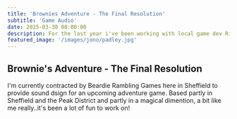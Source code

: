 ```yaml
---
title: 'Brownies Adventure - The Final Resolution'
subtitle: 'Game Audio'
date: 2025-03-30 00:00:00
description: For the last year i've been working with local game dev Rich Brown on an original Point & Click Adventure game
featured_image: '/images/jono/padley.jpg'
---
```


## Brownie's Adventure - The Final Resolution

I'm currently contracted by Beardie Rambling Games here in Sheffield to provide sound dsign for an upcoming adventure game.
Based partly in Sheffield and the Peak District and partly in a magical dimention, a bit like me really..it's been a lot of fun to work on!